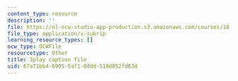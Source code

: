```yaml
---
content_type: resource
description: ''
file: https://ol-ocw-studio-app-production.s3.amazonaws.com/courses/18-06sc-linear-algebra-fall-2011/67a71bb469055af18ddd510d052fd63d_pz3zyUO2gpM.vtt
file_type: application/x-subrip
learning_resource_types: []
ocw_type: OCWFile
resourcetype: Other
title: 3play caption file
uid: 67a71bb4-6905-5af1-8ddd-510d052fd63d
---
```

